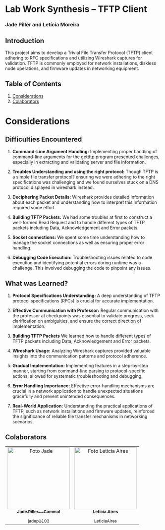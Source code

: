 # Lab Work Synthesis – TFTP Client
### Jade Piller and Letícia Moreira

## Introduction
This project aims to develop a Trivial File Transfer Protocol (TFTP) client adhering to RFC specifications and utilizing Wireshark captures for validation. TFTP is commonly employed for network installations, diskless node operations, and firmware updates in networking equipment.

## Table of Contents

1. [Considerations](#considerations)
2. [Colaborators](#colaborators)

# Considerations
## Difficulties Encountered

1. **Command-Line Argument Handling:** Implementing proper handling of command-line arguments for the gettftp  program presented challenges, especially in extracting and validating server and file information.

2. **Troubles Understanding and using the right protocol:** Though TFTP is a simple file transfer protocol? ensuring we were adhering to the right specifications was challenging and we found ourselves stuck on a DNS protocol displayed in wireshark instead.

3. **Deciphering Packet Details:** Wireshark provides detailed information about each packet and understanding how to interpret this information required some effort.

4. **Building TFTP Packets:** We had some troubles at first to construct a well-formed Read Request and to handle different types of TFTP packets including Data, Acknowledgement and Error packets.

5. **Socket connections:** We spent some time understanding how to manage the socket connections as well as ensuring proper error handling. 

6. **Debugging Code Execution:** Troubleshooting issues related to code execution and identifying potential errors during runtime was a challenge. This involved debugging the code to pinpoint any issues.

## What was Learned?
1. **Protocol Specifications Understanding:** A deep understanding of TFTP protocol specifications (RFCs) is crucial for accurate implementation. 

2. **Effective Communication with Professor:** Regular communication with the professor at checkpoints was essential to validate progress, seek clarification on ambiguities, and ensure the correct direction of implementation.

3. **Building TFTP Packets** We learned how to handle different types of TFTP packets including Data, Acknowledgement and Error packets.

4. **Wireshark Usage:** Analyzing Wireshark captures provided valuable insights into the communication patterns and protocol adherence.

5. **Gradual Implementation:** Implementing features in a step-by-step manner, starting from command-line parsing to protocol-specific actions, allowed for systematic troubleshooting and debugging.

6. **Error Handling Importance:** Effective error-handling mechanisms are crucial in a network application to handle unexpected situations gracefully and prevent unintended consequences.

7. **Real-World Application:** Understanding the practical applications of TFTP, such as network installations and firmware updates, reinforced the significance of reliable file transfer mechanisms in networking scenarios.

## Colaborators
<table>
  <tr>
      <td align="center">
      <a href="#">
        <img src="https://github.com/jadep1103/synthesysjade/assets/72623771/8ba95fc6-6138-4b4e-a3c4-d038aab38c1a" width="200px;" alt="Foto Jade"/><br>
        <sub>
          <b>Jade Piller--Cammal</b>
          </p>jadep1103
        </sub>
      </a>
    </td>
    <td align="center">
      <a href="#">
        <img src="https://avatars.githubusercontent.com/u/72623771?v=4" width="200px;" alt="Foto Letícia Aires"/><br>
        <sub>
          <b>Letícia Aires</b>
          </p>LeticiaAires
        </sub>
      </a>
    </td>
